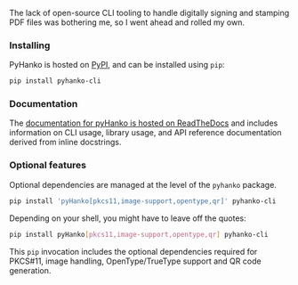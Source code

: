 The lack of open-source CLI tooling to handle digitally signing and stamping PDF files was bothering me, so I went ahead and rolled my own.

### Installing

PyHanko is hosted on [PyPI](https://pypi.org/project/pyHanko/),
and can be installed using `pip`:

```bash
pip install pyhanko-cli
```

### Documentation

The [documentation for pyHanko is hosted on ReadTheDocs](https://pyhanko.readthedocs.io/en/latest/)
and includes information on CLI usage, library usage, and API reference documentation derived from
inline docstrings.


### Optional features

Optional dependencies are managed at the level of the ``pyhanko`` package.

```bash
pip install 'pyHanko[pkcs11,image-support,opentype,qr]' pyhanko-cli
```

Depending on your shell, you might have to leave off the quotes:

```bash
pip install pyHanko[pkcs11,image-support,opentype,qr] pyhanko-cli
```

This `pip` invocation includes the optional dependencies required for PKCS#11, image handling,
OpenType/TrueType support and QR code generation.
